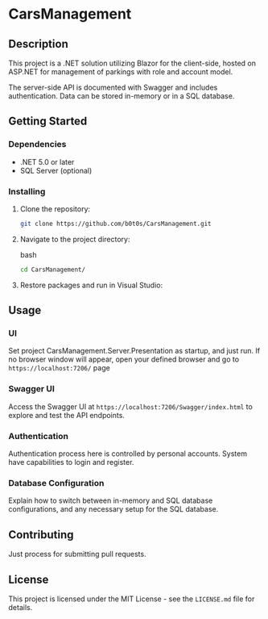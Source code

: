 # CarsManagement

## Description

This project is a .NET solution utilizing Blazor for the client-side, hosted on ASP.NET for management of parkings with role and account model.

The server-side API is documented with Swagger and includes authentication. Data can be stored in-memory or in a SQL database.

## Getting Started

### Dependencies

- .NET 5.0 or later
- SQL Server (optional)

### Installing

1. Clone the repository:
   ```bash
   git clone https://github.com/b0t0s/CarsManagement.git
    ```

2.  Navigate to the project directory:
    
    bash
    
    ```bash
    cd CarsManagement/
    ```
    
3.  Restore packages and run in Visual Studio:
    
Usage
-----

### UI

Set project CarsManagement.Server.Presentation as startup, and just run.
If no browser window will appear, open your defined browser and go to `https://localhost:7206/` page

### Swagger UI

Access the Swagger UI at `https://localhost:7206/Swagger/index.html` to explore and test the API endpoints.

### Authentication

Authentication process here is controlled by personal accounts. 
System have capabilities to login and register.

### Database Configuration

Explain how to switch between in-memory and SQL database configurations, and any necessary setup for the SQL database.

Contributing
------------

Just process for submitting pull requests.

License
-------

This project is licensed under the MIT License - see the `LICENSE.md` file for details.